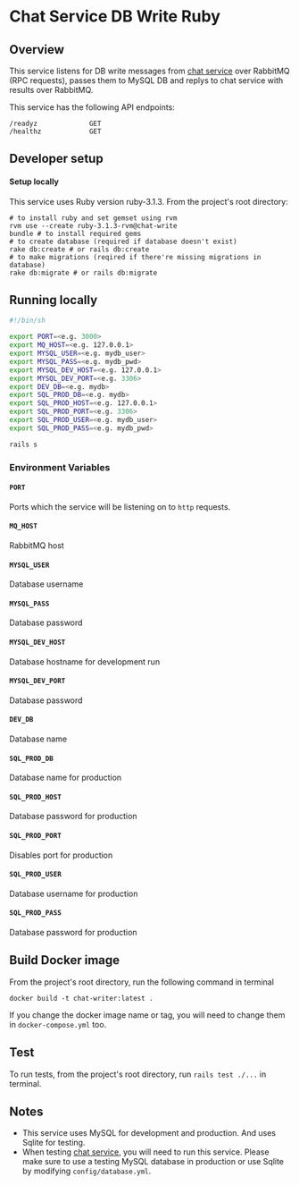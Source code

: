 # Chat Service DB Write Ruby

## Overview
This service listens for DB write messages from [chat service](https://github.com/TamerB/chat-service-ruby) over RabbitMQ (RPC requests), passes them to MySQL DB and replys to chat service with results over RabbitMQ.

This service has the following API endpoints:
```
/readyz             GET
/healthz            GET
```

## Developer setup
#### Setup locally
This service uses Ruby version ruby-3.1.3.
From the project's root directory:

```
# to install ruby and set gemset using rvm
rvm use --create ruby-3.1.3-rvm@chat-write
bundle # to install required gems
# to create database (required if database doesn't exist)
rake db:create # or rails db:create
# to make migrations (reqired if there're missing migrations in database)
rake db:migrate # or rails db:migrate
```

## Running locally

```bash
#!/bin/sh

export PORT=<e.g. 3000>
export MQ_HOST=<e.g. 127.0.0.1>
export MYSQL_USER=<e.g. mydb_user>
export MYSQL_PASS=<e.g. mydb_pwd>
export MYSQL_DEV_HOST=<e.g. 127.0.0.1>
export MYSQL_DEV_PORT=<e.g. 3306>
export DEV_DB=<e.g. mydb>
export SQL_PROD_DB=<e.g. mydb>
export SQL_PROD_HOST=<e.g. 127.0.0.1>
export SQL_PROD_PORT=<e.g. 3306>
export SQL_PROD_USER=<e.g. mydb_user>
export SQL_PROD_PASS=<e.g. mydb_pwd>

rails s
```

### Environment Variables
#### `PORT`
Ports which the service will be listening on to `http` requests.
#### `MQ_HOST`
RabbitMQ host
#### `MYSQL_USER`
Database username
#### `MYSQL_PASS`
Database password
#### `MYSQL_DEV_HOST`
Database hostname for development run
#### `MYSQL_DEV_PORT`
Database password
#### `DEV_DB`
Database name
#### `SQL_PROD_DB`
Database name for production
#### `SQL_PROD_HOST`
Database password for production
#### `SQL_PROD_PORT`
Disables port for production
#### `SQL_PROD_USER`
Database username for production
#### `SQL_PROD_PASS`
Database password for production

## Build Docker image
From the project's root directory, run the following command in terminal
```
docker build -t chat-writer:latest .
```
If you change the docker image name or tag, you will need to change them in `docker-compose.yml` too.

## Test
To run tests, from the project's root directory, run `rails test ./...` in terminal.

## Notes
- This service uses MySQL for development and production. And uses Sqlite for testing.
- When testing [chat service](https://github.com/TamerB/chat-service-ruby), you will need to run this service. Please make sure to use a testing MySQL database in production or use Sqlite by modifying `config/database.yml`.